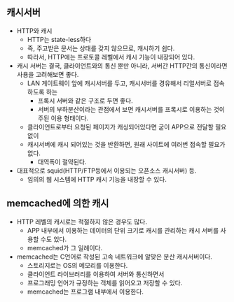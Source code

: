 ## 캐시서버
- HTTP와 캐시
    - HTTP는 state-less하다
    - 즉, 주고받은 문서는 상태를 갖지 않으므로, 캐시하기 쉽다.
    - 따라서, HTTP에는 프로토콜 레벨에서 캐시 기능이 내장되어 있다.
- 캐시 서버는 결국, 클라이언트와의 통신 뿐만 아니라, 서버간 HTTP간의 통신이라면 사용을 고려해보면 좋다.
    - LAN 게이트웨이 앞에 캐시서버를 두고, 캐시서버를 경유해서 리얼서버로 접속하도록 하는
      - 프록시 서버와 같은 구조로 두면 좋다.
      - 서버의 부하분산이라는 관점에서 보면 캐시서버를 프록시로 이용하는 것이 주된 이용 형태이다.
    - 클라이언트로부터 요청된 페이지가 캐싱되어있다면 굳이 APP으로 전달할 필요없이
    - 캐시서버에 캐시 되어있는 것을 반환하면, 원래 사이트에 여러번 접속할 필요가 없다.
        - 대역폭이 절약된다.
- 대표적으로 squid(HTTP/FTP등에서 이용되는 오픈소스 캐시서버) 등.
    - 임의의 웹 시스템에 HTTP 캐시 기능을 내장할 수 있다.

## memcached에 의한 캐시
- HTTP 레벨의 캐시로는 적절하지 않은 경우도 많다.
    - APP 내부에서 이용하는 데이터의 단위 크기로 캐시를 관리하는 캐시 서버를 사용할 수도 있다.
    - memcached가 그 일례이다.
- memcached는 C언어로 작성된 고속 네트워크에 알맞은 분산 캐시서버이다.
    - 스토리지로는 OS의 메모리를 이용한다.
    - 클라이언트 라이브러리를 이용하여 서버와 통신하면서
    - 프로그래밍 언어가 규정하는 객체를 읽어오고 저장할 수 있다.
    - memcached는 프로그램 내부에서 이용한다.